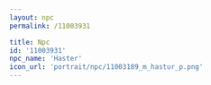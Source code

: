 ```yaml
---
layout: npc
permalink: /11003931

title: Npc
id: '11003931'
npc_name: 'Haster'
icon_url: 'portrait/npc/11003189_m_hastur_p.png'
---
```

